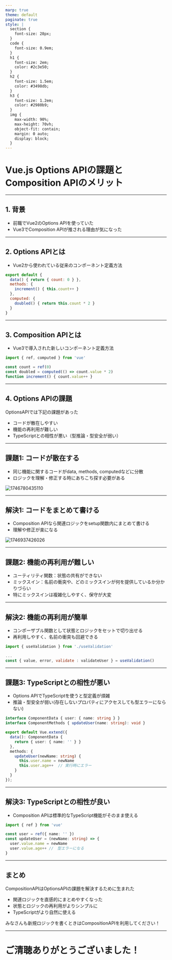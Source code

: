 ```yaml
---
marp: true
theme: default
paginate: true
style: |
  section {
    font-size: 28px;
  }
  code {
    font-size: 0.9em;
  }
  h1 {
    font-size: 2em;
    color: #2c3e50;
  }
  h2 {
    font-size: 1.5em;
    color: #3498db;
  }
  h3 {
    font-size: 1.2em;
    color: #2980b9;
  }
  img {
    max-width: 90%;
    max-height: 70vh;
    object-fit: contain;
    margin: 0 auto;
    display: block;
  }
---
```


# Vue.js Options APIの課題と<br>Composition APIのメリット
---

## 1. 背景

- 前職でVue2のOptions APIを使っていた
- Vue3でComposition APIが推される理由が気になった

---

## 2. Options APIとは

- Vue2から使われている従来のコンポーネント定義方法

```javascript
export default {
  data() { return { count: 0 } },
  methods: {
    increment() { this.count++ }
  },
  computed: {
    doubled() { return this.count * 2 }
  }
}
```

---

## 3. Composition APIとは

- Vue3で導入された新しいコンポーネント定義方法

```javascript
import { ref, computed } from 'vue'

const count = ref(0)
const doubled = computed(() => count.value * 2)
function increment() { count.value++ }
```
---

## 4. Options APIの課題

OptionsAPIでは下記の課題があった

- コードが散在しやすい
- 機能の再利用が難しい
- TypeScriptとの相性が悪い（型推論・型安全が弱い）


---

## 課題1: コードが散在する

- 同じ機能に関するコードがdata, methods, computedなどに分散
- ロジックを理解・修正する時にあちこち探す必要がある

![1746780435110](image/20250509-lt/1746780435110.png)

---

## 解決1: コードをまとめて書ける

- Composition APIなら関連ロジックをsetup関数内にまとめて書ける
- 理解や修正が楽になる

![1746937426026](image/2025-05-11-lt/1746937426026.png)

---

## 課題2: 機能の再利用が難しい

- ユーティリティ関数：状態の共有ができない
- ミックスイン：名前の衝突や、どのミックスインが何を提供しているか分かりづらい
- 特にミックスインは複雑化しやすく、保守が大変

---

## 解決2: 機能の再利用が簡単

- コンポーザブル関数として状態とロジックをセットで切り出せる
- 再利用しやすく、名前の衝突も回避できる

```javascript
import { useValidation } from './useValidation'

...
const { value, error, validate : validateUser } = useValidation()
```

---

## 課題3: TypeScriptとの相性が悪い

- Options APIでTypeScriptを使うと型定義が煩雑
- 推論・型安全が弱い(存在しないプロパティにアクセスしても型エラーにならない)

```typescript
interface ComponentData { user: { name: string } }
interface ComponentMethods { updateUser(name: string): void }

export default Vue.extend({
  data(): ComponentData {
    return { user: { name: '' } }
  },
  methods: {
    updateUser(newName: string) {
      this.user.name = newName
      this.user.age++  // 実行時にエラー
    }
  }
});
```

---

## 解決3: TypeScriptとの相性が良い

- Composition APIは標準的なTypeScript機能がそのまま使える

```typescript
import { ref } from 'vue'

const user = ref({ name: '' }) 
const updateUser = (newName: string) => {
  user.value.name = newName
  user.value.age++ //　型エラーになる
}
```

---

## まとめ
CompositionAPIはOptionsAPIの課題を解決するために生まれた

- 関連ロジックを直感的にまとめやすくなった
- 状態とロジックの再利用がよりシンプルに
- TypeScriptがより自然に使える

みなさんも新規ロジックを書くときはCompositionAPIを利用してください！

---

# ご清聴ありがとうございました！
